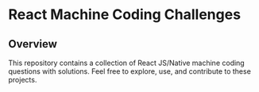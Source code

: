 # React Machine Coding Challenges

## Overview
This repository contains a collection of React JS/Native machine coding questions with solutions. Feel free to explore, use, and contribute to these projects.
